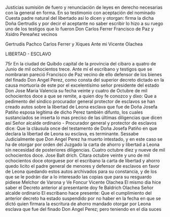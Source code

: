 Justicias sumisión de fuero y renunciación de leyes en derecho necesarias con la general en forma. En so testimonio con aceptación del nominado Cuesta padre natural del libertado así lo dicen y otorgan: firma la dicha Doña Gertrudis y por decir el aceptante no saber escribir lo hizo a su ruego uno de los testigos que lo fueron Don Carlos Ferrer Francisco de Paz y Xsidro Pereañez vecinos

Gertrudis Pachco
Carlos Ferrer y Xiques
Ante mi Vicente Olachea

LIBERTAD - ESCLAVO

75r En la ciudad de Quibdo capital de la provincia del cibaro a quatro de Junio de mil ochocientos trece. Ante mí el escribano y testigos que se nombraran pareció Francisco de Paz vecino de ello defensor de los bienes del finado Don Angel Perez, como consta del superior decreto dictado en la causa mortuoria de este por el excelentísimo señor presidente del estado Don Jose Maria Valencia su fecha veinte y cuatro de Octubre de mil ochocientos doce a que se remite, a quien doy fe conozco y dixo: Que a pedimento del síndico procurador general protector de esclavos se han creado autos sobre la libertad de Leona esclava que fue de Doña Josefa Patiño esposa legítima de dicho Perez también difunto, los cuales sustanciados se inserta lo mas preciso de las últimas diligencias que dicen así Señor alcalde ordinario - Procurador general y protector de esclavos dice: Que la cláusula once del testamento de Doña Josefa Patiño en que declara la libertad de Leona su esclava, es terminante. Sessabe Judicialmente que Don Angel Perez ha muerto intestado, y en este caso se ha de otorgar por orden del Juzgado la carta de ahorro y libertad a Leona sin necesidad de posteriores diligencias. Cuatro octubre diez y nueve de mil ochocientos doce. Jose Balt drich. Citara octubre veinte y uno de mil ochocientos doce otorguese por el escribano la carta de libertad y ahorro quedo licito el padre general de menores y defensor de esclavos en favor de Leona quedando estos autos archivados para su constancia, y de los que se le podrán dar a lo interesado las copias que para su resguardo pidiese Melchor de Varona y Ve Foncur Vicente Olachea El mismo dia hice saber el Decreto anterior al presentante doy fe Baldrich Olachea Señor alcalde ordinario El escribano hace presente: Que el cumplimiento del anterior decreto ha estado suspendido por no haber en la fecha en que se dictó quien firmara la escritura de ahorro mandado otorgar por Leona esclava que fue del finado Don Angel Perez; pero teniendo en el día suces